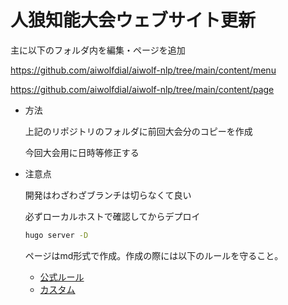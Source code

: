 # 人狼知能大会ウェブサイト更新

主に以下のフォルダ内を編集・ページを追加

https://github.com/aiwolfdial/aiwolf-nlp/tree/main/content/menu

https://github.com/aiwolfdial/aiwolf-nlp/tree/main/content/page

- 方法

    上記のリポジトリのフォルダに前回大会分のコピーを作成

    今回大会用に日時等修正する

- 注意点

    開発はわざわざブランチは切らなくて良い

    必ずローカルホストで確認してからデプロイ

    ```bash
    hugo server -D
    ```

    ページはmd形式で作成。作成の際には以下のルールを守ること。

    - [公式ルール](https://raw.githubusercontent.com/DavidAnson/markdownlint/main/doc/Rules.md)
    - [カスタム](https://github.com/aiwolfdial/aiwolf-nlp/blob/main/config/custom.markdownlint.jsonc)
